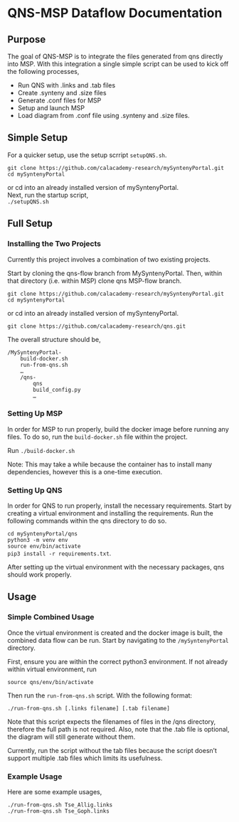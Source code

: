 # QNS-MSP Dataflow Documentation

## Purpose  
The goal of QNS-MSP is to integrate the files generated from qns directly into MSP. With this integration a single simple script can be used to kick off the following processes,

* Run QNS with .links and .tab files
* Create .synteny and .size files
* Generate .conf files for MSP
* Setup and launch MSP
* Load diagram from .conf file using .synteny and .size files.

## Simple Setup
For a quicker setup, use the setup scrript `setupQNS.sh`.  

`git clone https://github.com/calacademy-research/mySyntenyPortal.git`  
`cd mySyntenyPortal`  

or cd into an already installed version of mySyntenyPortal.  
Next, run the startup script,    
`./setupQNS.sh`   


## Full Setup

### Installing the Two Projects
Currently this project involves a combination of two existing projects.  

Start by cloning the qns-flow branch from MySyntenyPortal. Then, within that directory (i.e. within MSP) clone qns MSP-flow branch.  
```
git clone https://github.com/calacademy-research/mySyntenyPortal.git
cd mySyntenyPortal
```
or cd into an already installed version of mySyntenyPortal.  

```
git clone https://github.com/calacademy-research/qns.git
```

The overall structure should be,
```
/MySyntenyPortal-  
	build-docker.sh  
	run-from-qns.sh  
	…  
	/qns-  
		qns  
		build_config.py  
		…
```

### Setting Up MSP
In order for MSP to run properly, build the docker image before running any files. To do so, run the `build-docker.sh` file within the project.

Run `./build-docker.sh`

Note: This may take a while because the container has to install many dependencies, however this is a one-time execution.  

### Setting Up QNS
In order for QNS to run properly, install the necessary requirements. Start by creating a virtual environment and installing the requirements. Run the following commands within the qns directory to do so.  

`cd mySyntenyPortal/qns`  
`python3 -m venv env`  
`source env/bin/activate`  
`pip3 install -r requirements.txt`.   

After setting up the virtual environment with the necessary packages, qns should work properly.

## Usage

### Simple Combined Usage
Once the virtual environment is created and the docker image is built, the combined data flow can be run. Start by navigating to the `/mySyntenyPortal` directory.    

First, ensure you are within the correct python3 environment. If not already within virtual environment, run  

`source qns/env/bin/activate`  

Then run the `run-from-qns.sh` script. With the following format:  

`./run-from-qns.sh [.links filename] [.tab filename]`

Note that this script expects the filenames of files in the /qns directory, therefore the full path is not required. Also, note that the .tab file is optional, the diagram will still generate without them.

Currently, run the script without the tab files because the script doesn’t support multiple .tab files which limits its usefulness.

### Example Usage
Here are some example usages,

`./run-from-qns.sh Tse_Allig.links`  
`./run-from-qns.sh Tse_Goph.links`  
